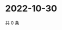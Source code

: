 # 2022-10-30

共 0 条

<!-- BEGIN WEIBO -->
<!-- 最后更新时间 Sun Oct 30 2022 14:20:45 GMT+0800 (China Standard Time) -->

<!-- END WEIBO -->
